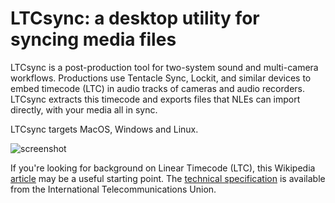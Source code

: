 # LTCsync: a desktop utility for syncing media files

LTCsync is a post-production tool for two-system sound and multi-camera workflows.
Productions use Tentacle Sync, Lockit, and similar devices to embed timecode (LTC) in audio tracks of cameras and audio recorders.
LTCsync extracts this timecode and exports files that NLEs can import directly, with your media all in sync.

LTCsync targets MacOS, Windows and Linux.

![screenshot](http://iterativefeatures.com/assets/ee71cc16-f284-4634-8d7f-8087a06a219b)

If you're looking for background on Linear Timecode (LTC), this Wikipedia [article](https://en.wikipedia.org/wiki/Linear_timecode) may be a useful starting point.
The [technical specification](https://www.itu.int/dms_pubrec/itu-r/rec/br/R-REC-BR.780-2-200504-I!!PDF-E.pdf) is available from the International Telecommunications Union.
